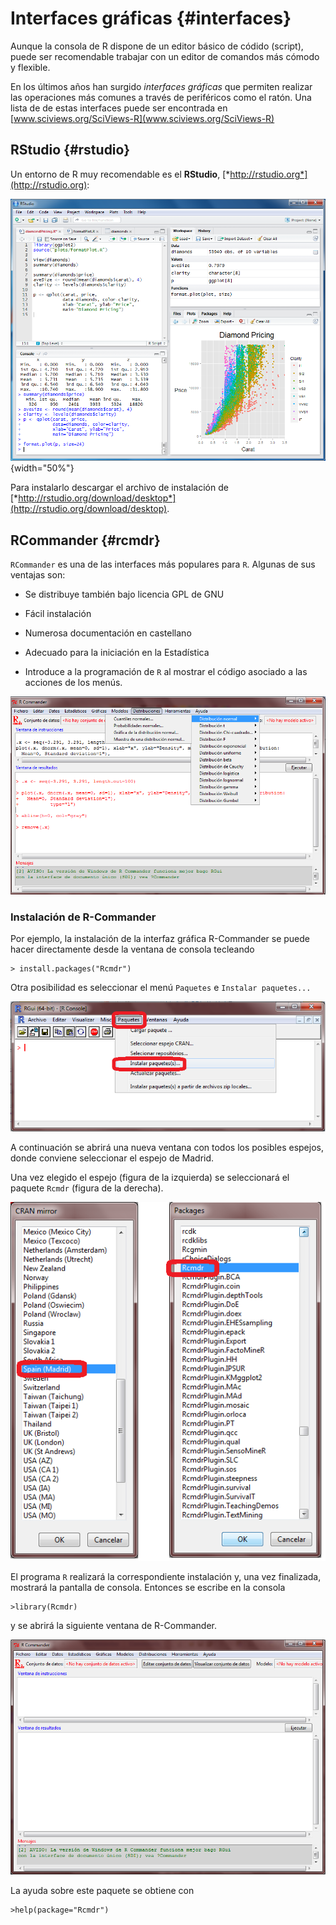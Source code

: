 # Interfaces gráficas {#interfaces}




Aunque la consola de R dispone de un editor básico de códido (script),
puede ser recomendable trabajar con un editor de comandos más cómodo y
flexible.

En los últimos años han surgido *interfaces gráficas* que permiten
realizar las operaciones más comunes a través de periféricos como el
ratón. Una lista de de estas interfaces puede ser encontrada en 
[www.sciviews.org/SciViews-R](www.sciviews.org/SciViews-R)


## RStudio {#rstudio}

Un entorno de R muy recomendable es el **RStudio**,
[*http://rstudio.org*](http://rstudio.org):

![](figuras/RStudio-screenshot.png){width="50%"}

<!-- ![](figuras/rstudio.png){width="4.7625in" height="3.95in"} -->

Para instalarlo descargar el archivo de instalación de
[*http://rstudio.org/download/desktop*](http://rstudio.org/download/desktop).


## RCommander {#rcmdr}

`RCommander` es una de las interfaces más populares para `R`. Algunas de
sus ventajas son:

-   Se distribuye también bajo licencia GPL de GNU

-   Fácil instalación

-   Numerosa documentación en castellano

-   Adecuado para la iniciación en la Estadística

-   Introduce a la programación de `R` al mostrar el código asociado a
    las acciones de los menús.

![](figuras/Rcommander.png)


### Instalación de R-Commander 
 
Por ejemplo, la
instalación de la interfaz gráfica R-Commander se puede hacer
directamente desde la ventana de consola tecleando

    > install.packages("Rcmdr")

Otra posibilidad es seleccionar el menú `Paquetes` e
`Instalar paquetes...`

![](figuras/Rcommander1.png)

A continuación se abrirá una nueva ventana con todos los posibles
espejos, donde conviene seleccionar el espejo de Madrid.

Una vez elegido el espejo (figura de la izquierda) se seleccionará el
paquete `Rcmdr` (figura de la derecha).

![](figuras/Rcommander2.png)

 El programa `R` realizará la correspondiente instalación y,
una vez finalizada, mostrará la pantalla de consola. Entonces se escribe
en la consola

    >library(Rcmdr)

y se abrirá la siguiente ventana de R-Commander.

![](figuras/Rcommander3.png)

La ayuda sobre este paquete se obtiene con

    >help(package="Rcmdr")


